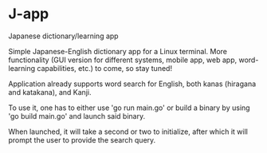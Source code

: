 # J-app
Japanese dictionary/learning app

Simple Japanese-English dictionary app for a Linux terminal. More functionality (GUI version for different systems, mobile app, web app, word-learning capabilities, etc.) to come, so stay tuned!

Application already supports word search for English, both kanas (hiragana and katakana), and Kanji.

To use it, one has to either use 'go run main.go' or build a binary by using 'go build main.go' and launch said binary.

When launched, it will take a second or two to initialize, after which it will prompt the user to provide the search query.
